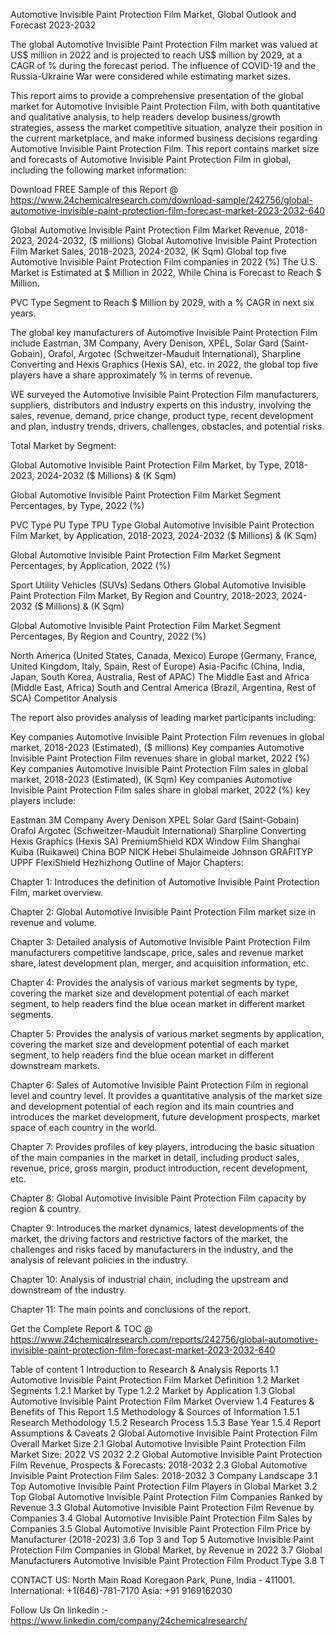 Automotive Invisible Paint Protection Film Market, Global Outlook and Forecast 2023-2032

The global Automotive Invisible Paint Protection Film market was valued at US$ million in 2022 and is projected to reach US$ million by 2029, at a CAGR of % during the forecast period. The influence of COVID-19 and the Russia-Ukraine War were considered while estimating market sizes.

This report aims to provide a comprehensive presentation of the global market for Automotive Invisible Paint Protection Film, with both quantitative and qualitative analysis, to help readers develop business/growth strategies, assess the market competitive situation, analyze their position in the current marketplace, and make informed business decisions regarding Automotive Invisible Paint Protection Film. This report contains market size and forecasts of Automotive Invisible Paint Protection Film in global, including the following market information:

Download FREE Sample of this Report @ https://www.24chemicalresearch.com/download-sample/242756/global-automotive-invisible-paint-protection-film-forecast-market-2023-2032-640

Global Automotive Invisible Paint Protection Film Market Revenue, 2018-2023, 2024-2032, ($ millions)
Global Automotive Invisible Paint Protection Film Market Sales, 2018-2023, 2024-2032, (K Sqm)
Global top five Automotive Invisible Paint Protection Film companies in 2022 (%)
The U.S. Market is Estimated at $ Million in 2022, While China is Forecast to Reach $ Million.

PVC Type Segment to Reach $ Million by 2029, with a % CAGR in next six years.

The global key manufacturers of Automotive Invisible Paint Protection Film include Eastman, 3M Company, Avery Denison, XPEL, Solar Gard (Saint-Gobain), Orafol, Argotec (Schweitzer-Mauduit International), Sharpline Converting and Hexis Graphics (Hexis SA), etc. in 2022, the global top five players have a share approximately % in terms of revenue.

WE surveyed the Automotive Invisible Paint Protection Film manufacturers, suppliers, distributors and industry experts on this industry, involving the sales, revenue, demand, price change, product type, recent development and plan, industry trends, drivers, challenges, obstacles, and potential risks.

Total Market by Segment:

Global Automotive Invisible Paint Protection Film Market, by Type, 2018-2023, 2024-2032 ($ Millions) & (K Sqm)

Global Automotive Invisible Paint Protection Film Market Segment Percentages, by Type, 2022 (%)

PVC Type
PU Type
TPU Type
Global Automotive Invisible Paint Protection Film Market, by Application, 2018-2023, 2024-2032 ($ Millions) & (K Sqm)

Global Automotive Invisible Paint Protection Film Market Segment Percentages, by Application, 2022 (%)

Sport Utility Vehicles (SUVs)
Sedans
Others
Global Automotive Invisible Paint Protection Film Market, By Region and Country, 2018-2023, 2024-2032 ($ Millions) & (K Sqm)

Global Automotive Invisible Paint Protection Film Market Segment Percentages, By Region and Country, 2022 (%)

North America (United States, Canada, Mexico)
Europe (Germany, France, United Kingdom, Italy, Spain, Rest of Europe)
Asia-Pacific (China, India, Japan, South Korea, Australia, Rest of APAC)
The Middle East and Africa (Middle East, Africa)
South and Central America (Brazil, Argentina, Rest of SCA)
Competitor Analysis

The report also provides analysis of leading market participants including:

Key companies Automotive Invisible Paint Protection Film revenues in global market, 2018-2023 (Estimated), ($ millions)
Key companies Automotive Invisible Paint Protection Film revenues share in global market, 2022 (%)
Key companies Automotive Invisible Paint Protection Film sales in global market, 2018-2023 (Estimated), (K Sqm)
Key companies Automotive Invisible Paint Protection Film sales share in global market, 2022 (%)
key players include:

Eastman
3M Company
Avery Denison
XPEL
Solar Gard (Saint-Gobain)
Orafol
Argotec (Schweitzer-Mauduit International)
Sharpline Converting
Hexis Graphics (Hexis SA)
PremiumShield
KDX Window Film
Shanghai Kuiba (Ruikawei)
China BOP
NICK
Hebei Shulaimeide
Johnson
GRAFITYP
UPPF
FlexiShield
Hezhizhong
Outline of Major Chapters:

Chapter 1: Introduces the definition of Automotive Invisible Paint Protection Film, market overview.

Chapter 2: Global Automotive Invisible Paint Protection Film market size in revenue and volume.

Chapter 3: Detailed analysis of Automotive Invisible Paint Protection Film manufacturers competitive landscape, price, sales and revenue market share, latest development plan, merger, and acquisition information, etc.

Chapter 4: Provides the analysis of various market segments by type, covering the market size and development potential of each market segment, to help readers find the blue ocean market in different market segments.

Chapter 5: Provides the analysis of various market segments by application, covering the market size and development potential of each market segment, to help readers find the blue ocean market in different downstream markets.

Chapter 6: Sales of Automotive Invisible Paint Protection Film in regional level and country level. It provides a quantitative analysis of the market size and development potential of each region and its main countries and introduces the market development, future development prospects, market space of each country in the world.

Chapter 7: Provides profiles of key players, introducing the basic situation of the main companies in the market in detail, including product sales, revenue, price, gross margin, product introduction, recent development, etc.

Chapter 8: Global Automotive Invisible Paint Protection Film capacity by region & country.

Chapter 9: Introduces the market dynamics, latest developments of the market, the driving factors and restrictive factors of the market, the challenges and risks faced by manufacturers in the industry, and the analysis of relevant policies in the industry.

Chapter 10: Analysis of industrial chain, including the upstream and downstream of the industry.

Chapter 11: The main points and conclusions of the report.

Get the Complete Report & TOC @ https://www.24chemicalresearch.com/reports/242756/global-automotive-invisible-paint-protection-film-forecast-market-2023-2032-640

Table of content
1 Introduction to Research & Analysis Reports
1.1 Automotive Invisible Paint Protection Film Market Definition
1.2 Market Segments
1.2.1 Market by Type
1.2.2 Market by Application
1.3 Global Automotive Invisible Paint Protection Film Market Overview
1.4 Features & Benefits of This Report
1.5 Methodology & Sources of Information
1.5.1 Research Methodology
1.5.2 Research Process
1.5.3 Base Year
1.5.4 Report Assumptions & Caveats
2 Global Automotive Invisible Paint Protection Film Overall Market Size
2.1 Global Automotive Invisible Paint Protection Film Market Size: 2022 VS 2032
2.2 Global Automotive Invisible Paint Protection Film Revenue, Prospects & Forecasts: 2018-2032
2.3 Global Automotive Invisible Paint Protection Film Sales: 2018-2032
3 Company Landscape
3.1 Top Automotive Invisible Paint Protection Film Players in Global Market
3.2 Top Global Automotive Invisible Paint Protection Film Companies Ranked by Revenue
3.3 Global Automotive Invisible Paint Protection Film Revenue by Companies
3.4 Global Automotive Invisible Paint Protection Film Sales by Companies
3.5 Global Automotive Invisible Paint Protection Film Price by Manufacturer (2018-2023)
3.6 Top 3 and Top 5 Automotive Invisible Paint Protection Film Companies in Global Market, by Revenue in 2022
3.7 Global Manufacturers Automotive Invisible Paint Protection Film Product Type
3.8 T

CONTACT US:
North Main Road Koregaon Park, Pune, India - 411001.
International: +1(646)-781-7170
Asia: +91 9169162030

Follow Us On linkedin :- https://www.linkedin.com/company/24chemicalresearch/
